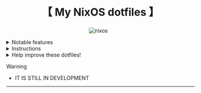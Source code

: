 <div align="center">
    <h1>【 My NixOS dotfiles 】</h1>
    <h3></h3>
</div>

<div align="center"> 

![nixos](https://github.com/hans-chrstn/.dotfiles/blob/main/nixos.png)
![]()
![]()
![]() 
</a>

</div>

 <details> 
  <summary>Notable features</summary>
     
  - **Widgets**, AGS Widgets
  - **Animations**, a couple
</details>
<details> 
  <summary>Instructions</summary>
    
   - Automated installation for NixOS:
   ```bash
   bash <(curl -s "")
   ```
   - Manual installation, other distros and more:
     - See the [Wiki]()
     - (_Available in: English. Translations are welcome._)
</details>

<details> 
  <summary>Help improve these dotfiles!</summary>
    
   - If you'd like to suggest fixes or a new widget, feel free to [open an issue](https://github.com/hans-chrstn/.dotfiles/issues/new)
</details>

> [!WARNING]
> - IT IS STILL IN DEVELOPMENT

---

